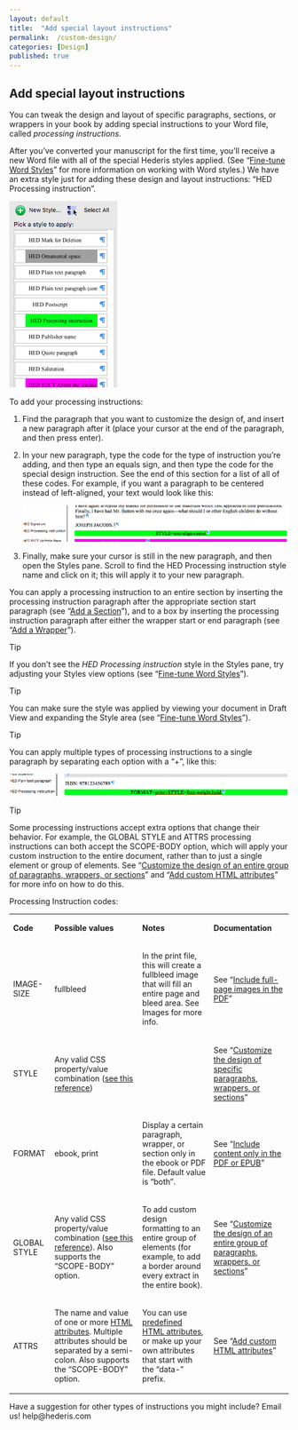 ```yaml
---
layout: default
title:  "Add special layout instructions"
permalink:  /custom-design/
categories: [Design]
published: true
---
```


<section data-type="chapter" class="hsecchapter" data-hederis-type="hsecchapter" id="custom-design" data-pi-attrs="id: custom-design" role="doc-chapter"><h1 data-hederis-type="hblkchaptitle" class="hblkchaptitle" id="pyfrDF2m1">Add special layout instructions</h1>
    <p class="hblkp" data-hederis-type="hblkp" id="pRdwXz2pJ">You can tweak the design and layout of specific paragraphs, sections, or wrappers in your book by adding special instructions to your Word file, called <em>processing instructions</em>.</p>
    <p class="hblkp" data-hederis-type="hblkp" id="p4pjnzq2d">After you&#8217;ve converted your manuscript for the first time, you&#8217;ll receive a new Word file with all of the special Hederis styles applied. (See &#8220;<a href="{% post_url 2019-04-12-14-Fine-tuneWordStyles %}"><span class="Hyperlink">Fine-tune Word Styles</span></a>&#8221; for more information on working with Word styles.) We have an extra style just for adding these design and layout instructions: &#8220;HED Processing instruction&#8221;.</p>
    <img data-hederis-type="hblkimg" class="hblkimg" id="p3ZFbahXs" src="/images/pi1.png"/>
    <p class="hblkp" data-hederis-type="hblkp" id="pvSBCgwBs">To add your processing instructions:</p>
    <ol class="hwprnum-list" data-hederis-type="hwprnum-list" id="pYR5bu1fh"><li class="hblkoli" data-hederis-type="hblkoli" id="likQW5vp83"><p class="hblkoli" data-hederis-type="hblkoli" id="pII9OJmT4">Find the paragraph that you want to customize the design of, and insert a new paragraph after it (place your cursor at the end of the paragraph, and then press enter).</p></li>
    <li class="hblkoli" data-hederis-type="hblkoli" id="liex68k0pu"><p class="hblkoli" data-hederis-type="hblkoli" id="pYp3oEllx">In your new paragraph, type the code for the type of instruction you&#8217;re adding, and then type an equals sign, and then type the code for the special design instruction. See the end of this section for a list of all of these codes. For example, if you want a paragraph to be centered instead of left-aligned, your text would look like this:</p><img data-hederis-type="hblkimg" class="hblkimg" id="pE0ougItK" src="/images/pi2.png"/>
    </li>
    <li class="hblkoli" data-hederis-type="hblkoli" id="li5stzit7V"><p class="hblkoli" data-hederis-type="hblkoli" id="pk7dPuWNN">Finally, make sure your cursor is still in the new paragraph, and then open the Styles pane. Scroll to find the HED Processing instruction style name and click on it; this will apply it to your new paragraph.</p></li>
    </ol>
    <p class="hblkp" data-hederis-type="hblkp" id="pb4Vvdgaw">You can apply a processing instruction to an entire section by inserting the processing instruction paragraph after the appropriate section start paragraph (see &#8220;<a href="{% post_url 2019-04-12-16-AddaSection %}"><span class="Hyperlink">Add a Section</span></a>&#8221;), and to a box by inserting the processing instruction paragraph after either the wrapper start or end paragraph (see &#8220;<a href="{% post_url 2019-04-12-15-AddaWrapper %}"><span class="Hyperlink">Add a Wrapper</span></a>&#8221;).</p>
    <aside class="hwprbox box" data-hederis-type="hwprbox" id="pLk0I5841" data-type="sidebar"><p class="hblktype" data-hederis-type="hblktype" id="p3fJ2KBwO">Tip</p>
    <p class="hblkp" data-hederis-type="hblkp" id="pFOSAkbt2">If you don&#8217;t see the <em>HED Processing instruction</em> style in the Styles pane, try adjusting your Styles view options (see &#8220;<a href="{% post_url 2019-04-12-14-Fine-tuneWordStyles %}"><span class="Hyperlink">Fine-tune Word Styles</span></a>&#8221;).</p>
    </aside>
    <aside class="hwprbox box" data-hederis-type="hwprbox" id="p4hbYZgRT" data-type="sidebar"><p class="hblktype" data-hederis-type="hblktype" id="pNncH0quf">Tip</p>
    <p class="hblkp" data-hederis-type="hblkp" id="prTkbOdfB">You can make sure the style was applied by viewing your document in Draft View and expanding the Style area (see &#8220;<a href="{% post_url 2019-04-12-14-Fine-tuneWordStyles %}"><span class="Hyperlink">Fine-tune Word Styles</span></a>&#8221;).</p>
    </aside>
    <aside class="hwprbox box" data-hederis-type="hwprbox" id="pFib7drs5" data-type="sidebar"><p class="hblktype" data-hederis-type="hblktype" id="pqcl5v8TT">Tip</p>
    <p class="hblkp" data-hederis-type="hblkp" id="phmbamEFb">You can apply multiple types of processing instructions to a single paragraph by separating each option with a &#8220;+&#8221;, like this:</p>
    <img data-hederis-type="hblkimg" class="hblkimg" id="p438nc1De" src="/images/pi3.png"/>
    </aside>
    <aside class="hwprbox box" data-hederis-type="hwprbox" id="plQic2asv" data-type="sidebar"><p class="hblktype" data-hederis-type="hblktype" id="phMhZG44r">Tip</p>
    <p class="hblkp" data-hederis-type="hblkp" id="p8JjTdtwJ">Some processing instructions accept extra options that change their behavior. For example, the GLOBAL STYLE and ATTRS processing instructions can both accept the SCOPE-BODY option, which will apply your custom instruction to the entire document, rather than to just a single element or group of elements. See &#8220;<a href="{% post_url 2019-04-12-26-Customizethedesignofanentiregroupofparagraphswrappersorsections %}"><span class="Hyperlink">Customize the design of an entire group of paragraphs, wrappers, or sections</span></a>&#8221; and &#8220;<a href="{% post_url 2019-04-12-28-AddcustomHTMLattributes %}"><span class="Hyperlink">Add custom HTML attributes</span></a>&#8221; for more info on how to do this.</p>
    </aside>
    <p class="hblkp" data-hederis-type="hblkp" id="pfQWUnQMU">Processing Instruction codes:</p>
    <table id="pJNgeyYBB">
      <tr>
        <td>
          <p class="hblkp" data-hederis-type="hblkp"><strong>Code</strong></p>
        </td>
        <td>
          <p class="hblkp" data-hederis-type="hblkp"><strong>Possible values</strong></p>
        </td>
        <td>
          <p class="hblkp" data-hederis-type="hblkp"><strong>Notes</strong></p>
        </td>
        <td>
          <p class="hblkp" data-hederis-type="hblkp"><strong>Documentation</strong></p>
        </td>
      </tr>
      <tr>
        <td>
          <p class="hblkp" data-hederis-type="hblkp">IMAGE-SIZE</p>
        </td>
        <td>
          <p class="hblkp" data-hederis-type="hblkp">fullbleed</p>
        </td>
        <td>
          <p class="hblkp" data-hederis-type="hblkp">In the print file, this will create a fullbleed image that will fill an entire page and bleed area. See Images for more info.</p>
        </td>
        <td>
          <p class="hblkp" data-hederis-type="hblkp">See &#8220;<a href="{% post_url 2019-04-12-08-Includefull-pageimagesinthePDF %}"><span class="Hyperlink">Include full-page images in the PDF</span></a>&#8221;</p>
        </td>
      </tr>
      <tr>
        <td>
          <p class="hblkp" data-hederis-type="hblkp">STYLE</p>
        </td>
        <td>
          <p class="hblkp" data-hederis-type="hblkp">Any valid CSS property/value combination (<a href="https://developer.mozilla.org/en-US/docs/Web/CSS/Reference"><span class="Hyperlink">see this reference</span></a>)</p>
        </td>
        <td/>
        <td>
          <p class="hblkp" data-hederis-type="hblkp">See &#8220;<a href="{% post_url 2019-04-12-25-Customizethedesignofspecificparagraphswrappersorsections %}"><span class="Hyperlink">Customize the design of specific paragraphs, wrappers, or sections</span></a>&#8221;</p>
        </td>
      </tr>
      <tr>
        <td>
          <p class="hblkp" data-hederis-type="hblkp">FORMAT</p>
        </td>
        <td>
          <p class="hblkp" data-hederis-type="hblkp">ebook, print</p>
        </td>
        <td>
          <p class="hblkp" data-hederis-type="hblkp">Display a certain paragraph, wrapper, or section only in the ebook or PDF file. Default value is &#8220;both&#8221;.</p>
        </td>
        <td>
          <p class="hblkp" data-hederis-type="hblkp">See &#8220;<a href="{% post_url 2019-04-12-18-IncludecontentonlyinthePDForEPUB %}"><span class="Hyperlink">Include content only in the PDF or EPUB</span></a>&#8221;</p>
        </td>
      </tr>
      <tr>
        <td>
          <p class="hblkp" data-hederis-type="hblkp">GLOBAL STYLE</p>
        </td>
        <td>
          <p class="hblkp" data-hederis-type="hblkp">Any valid CSS property/value combination (<a href="https://developer.mozilla.org/en-US/docs/Web/CSS/Reference"><span class="Hyperlink">see this reference</span></a>). Also supports the &#8220;SCOPE-BODY&#8221; option.</p>
        </td>
        <td>
          <p class="hblkp" data-hederis-type="hblkp">To add custom design formatting to an entire group of elements (for example, to add a border around every extract in the entire book).</p>
        </td>
        <td>
          <p class="hblkp" data-hederis-type="hblkp">See &#8220;<a href="{% post_url 2019-04-12-26-Customizethedesignofanentiregroupofparagraphswrappersorsections %}"><span class="Hyperlink">Customize the design of an entire group of paragraphs, wrappers, or sections</span></a>&#8221;</p>
        </td>
      </tr>
      <tr>
        <td>
          <p class="hblkp" data-hederis-type="hblkp">ATTRS</p>
        </td>
        <td>
          <p class="hblkp" data-hederis-type="hblkp">The name and value of one or more <a href="https://developer.mozilla.org/en-US/docs/Web/HTML/Attributes"><span class="Hyperlink">HTML attributes</span></a>. Multiple attributes should be separated by a semi-colon. Also supports the &#8220;SCOPE-BODY&#8221; option.</p>
        </td>
        <td>
          <p class="hblkp" data-hederis-type="hblkp">You can use <a href="https://developer.mozilla.org/en-US/docs/Web/HTML/Attributes"><span class="Hyperlink">predefined HTML attributes</span></a>, or make up your own attributes that start with the &#8220;data-&#8221; prefix.</p>
        </td>
        <td>
          <p class="hblkp" data-hederis-type="hblkp">See &#8220;<a href="{% post_url 2019-04-12-28-AddcustomHTMLattributes %}"><span class="Hyperlink">Add custom HTML attributes</span></a>&#8221;</p>
        </td>
      </tr>
    </table>
    <p class="hblkp" data-hederis-type="hblkp" id="p39YW5lKg">Have a suggestion for other types of instructions you might include? Email us! help@hederis.com</p>
    </section>
    